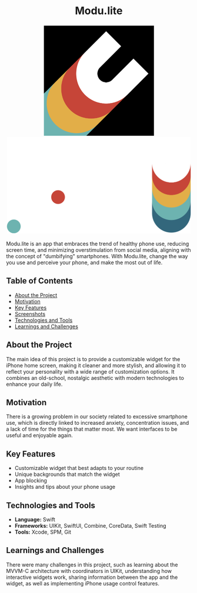 <h1 align="center">Modu.lite</h1>
<h3 align="center">
  <a href="https://github.com/gustavo-munhoz/Modu.lite"><img src="/Logo2.png" alt="OctoCoin Logo" width="300"></a>
  <a href="https://github.com/gustavo-munhoz/Modu.lite"><img src="/Logo1.png" alt="OctoCoin Logo" width="500"></a>
</h3>
</p>

Modu.lite is an app that embraces the trend of healthy phone use, reducing screen time, and minimizing overstimulation from social media, aligning with the concept of "dumbifying" smartphones. With Modu.lite, change the way you use and perceive your phone, and make the most out of life.

## Table of Contents

- [About the Project](#about-the-project)
- [Motivation](#motivation)
- [Key Features](#key-features)
- [Screenshots](#screenshots)
- [Technologies and Tools](#technologies-and-tools)
- [Learnings and Challenges](#learnings-and-challenges)

## About the Project

The main idea of this project is to provide a customizable widget for the iPhone home screen, making it cleaner and more stylish, and allowing it to reflect your personality with a wide range of customization options. It combines an old-school, nostalgic aesthetic with modern technologies to enhance your daily life.

## Motivation
There is a growing problem in our society related to excessive smartphone use, which is directly linked to increased anxiety, concentration issues, and a lack of time for the things that matter most. We want interfaces to be useful and enjoyable again.

## Key Features
- Customizable widget that best adapts to your routine
- Unique backgrounds that match the widget
- App blocking
- Insights and tips about your phone usage


## Technologies and Tools
- **Language:** Swift
- **Frameworks:** UIKit, SwiftUI, Combine, CoreData, Swift Testing
- **Tools:** Xcode, SPM, Git

## Learnings and Challenges

There were many challenges in this project, such as learning about the MVVM-C architecture with coordinators in UIKit, understanding how interactive widgets work, sharing information between the app and the widget, as well as implementing iPhone usage control features.
